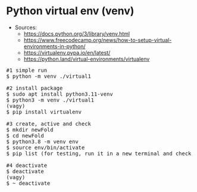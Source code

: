 # Python virtual env (venv)
* Sources:
  * https://docs.python.org/3/library/venv.html
  * https://www.freecodecamp.org/news/how-to-setup-virtual-environments-in-python/
  * https://virtualenv.pypa.io/en/latest/
  * https://python.land/virtual-environments/virtualenv
<pre>
#1 simple run
$ python -m venv ./virtual1

#2 install package
$ sudo apt install python3.11-venv
$ python3 -m venv ./virtual1
(vagy)
$ pip install virtualenv

#3 create, active and check
$ mkdir newFold
$ cd newFold
$ python3.8 -m venv env
$ source env/bin/activate
$ pip list (for testing, run it in a new terminal and check the difference)

#4 deactivate
$ deactivate
(vagy)
$ ~ deactivate
</pre>
